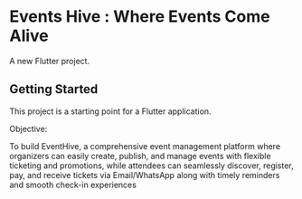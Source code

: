 # Events Hive : Where Events Come Alive

A new Flutter project.

## Getting Started

This project is a starting point for a Flutter application.

Objective:

To build EventHive, a comprehensive event management platform where organizers can easily
create, publish, and manage events with flexible ticketing and promotions, while attendees can
seamlessly discover, register, pay, and receive tickets via Email/WhatsApp along with timely
reminders and smooth check-in experiences
